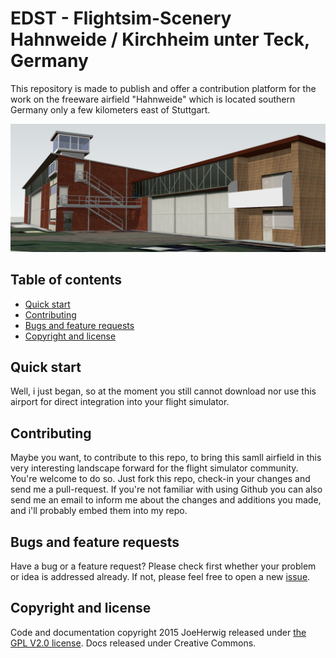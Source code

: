 # EDST - Flightsim-Scenery Hahnweide / Kirchheim unter Teck, Germany

This repository is made to publish and offer a contribution platform for the work on the freeware airfield "Hahnweide" which is located southern Germany only a few kilometers east of Stuttgart.

![ScreenShot](/img/Title.png)

## Table of contents
* [Quick start](#quick-start)
* [Contributing](#contributing)
* [Bugs and feature requests](#bugs-and-feature-requests)
* [Copyright and license](#copyright-and-license)

## Quick start
Well, i just began, so at the moment you still cannot download nor use this airport for direct integration into your flight simulator.

## Contributing
Maybe you want, to contribute to this repo, to bring this samll airfield in this very interesting landscape forward for the flight simulator community.
You're welcome to do so. Just fork this repo, check-in your changes and send me a pull-request.
If you're not familiar with using Github you can also send me an email to inform me about the changes and additions you made, and i'll probably embed them into my repo.

## Bugs and feature requests
Have a bug or a feature request? Please check first whether your problem or idea is addressed already. If not, please feel free to open a new [issue](https://github.com/joeherwig/RealAir-Turbine-Duke-V2-LUA/issues).

## Copyright and license
Code and documentation copyright 2015 JoeHerwig released under [the GPL V2.0 license](LICENSE). Docs released under Creative Commons.